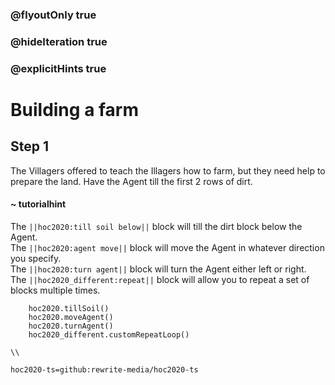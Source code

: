 ### @flyoutOnly true
### @hideIteration true
### @explicitHints true

# Building a farm

## Step 1
The Villagers offered to teach the Illagers how to farm, but they need help to prepare the land. Have the Agent till the first 2 rows of dirt.

#### ~ tutorialhint 
The ``||hoc2020:till soil below||`` block will till the dirt block below the Agent.  
The ``||hoc2020:agent move||`` block will move the Agent in whatever direction you specify.  
The ``||hoc2020:turn agent||`` block will turn the Agent either left or right.  
The ``||hoc2020_different:repeat||`` block will allow you to repeat a set of blocks multiple times.

```ghost
    hoc2020.tillSoil()
    hoc2020.moveAgent()
    hoc2020.turnAgent()  
    hoc2020_different.customRepeatLoop()   
```
```template
\\
```
```package
hoc2020-ts=github:rewrite-media/hoc2020-ts
```